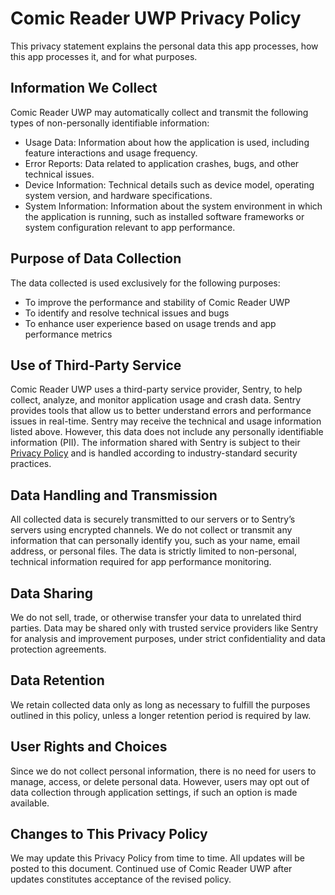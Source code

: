 # Comic Reader UWP Privacy Policy
This privacy statement explains the personal data this app processes, how this app processes it, and for what purposes.

## Information We Collect
Comic Reader UWP may automatically collect and transmit the following types of non-personally identifiable information:
- Usage Data: Information about how the application is used, including feature interactions and usage frequency.
- Error Reports: Data related to application crashes, bugs, and other technical issues.
- Device Information: Technical details such as device model, operating system version, and hardware specifications.
- System Information: Information about the system environment in which the application is running, such as installed software frameworks or system configuration relevant to app performance.

## Purpose of Data Collection
The data collected is used exclusively for the following purposes:
- To improve the performance and stability of Comic Reader UWP
- To identify and resolve technical issues and bugs
- To enhance user experience based on usage trends and app performance metrics

## Use of Third-Party Service
Comic Reader UWP uses a third-party service provider, Sentry, to help collect, analyze, and monitor application usage and crash data. Sentry provides tools that allow us to better understand errors and performance issues in real-time.
Sentry may receive the technical and usage information listed above. However, this data does not include any personally identifiable information (PII). The information shared with Sentry is subject to their [Privacy Policy](https://sentry.io/privacy/) and is handled according to industry-standard security practices.

## Data Handling and Transmission
All collected data is securely transmitted to our servers or to Sentry’s servers using encrypted channels. We do not collect or transmit any information that can personally identify you, such as your name, email address, or personal files. The data is strictly limited to non-personal, technical information required for app performance monitoring.

## Data Sharing
We do not sell, trade, or otherwise transfer your data to unrelated third parties. Data may be shared only with trusted service providers like Sentry for analysis and improvement purposes, under strict confidentiality and data protection agreements.

## Data Retention
We retain collected data only as long as necessary to fulfill the purposes outlined in this policy, unless a longer retention period is required by law.

## User Rights and Choices
Since we do not collect personal information, there is no need for users to manage, access, or delete personal data. However, users may opt out of data collection through application settings, if such an option is made available.

## Changes to This Privacy Policy
We may update this Privacy Policy from time to time. All updates will be posted to this document. Continued use of Comic Reader UWP after updates constitutes acceptance of the revised policy.
